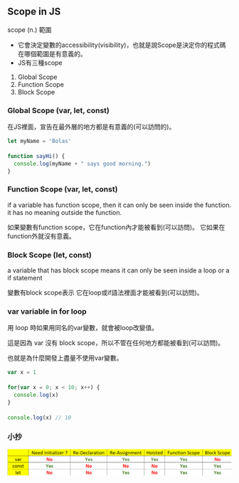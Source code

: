 ## Scope in JS
scope (n.) 範圍

- 它會決定變數的accessibility(visibility)，也就是說Scope是決定你的程式碼在哪個範圍是有意義的。
- JS有三種scope
1. Global Scope
2. Function Scope
3. Block Scope

### Global Scope (var, let, const)
在JS裡面，宣告在最外層的地方都是有意義的(可以訪問的)。
```js
let myName = 'Bolas'

function sayHi() {
  console.log(myName + " says good morning.")
}
```
### Function Scope (var, let, const)
if a variable has function scope, then it can only be seen inside the function.
it has no meaning outside the function.

如果變數有function scope，它在function內才能被看到(可以訪問)。
它如果在function外就沒有意義。

### Block Scope (let, const)
a variable that has block scope means
it can only be seen inside a loop or a if statement

變數有block scope表示
它在loop或if語法裡面才能被看到(可以訪問)。

### var variable in for loop
用 loop 時如果用同名的var變數，就會被loop改變值。

這是因為 var 沒有 block scope，所以不管在任何地方都能被看到(可以訪問)。

也就是為什麼開發上盡量不使用var變數。

```js
var x = 1

for(var x = 0; x < 10; x++) {
  console.log(x)
}

console.log(x) // 10
```

### 小抄
![](./variables.png)
